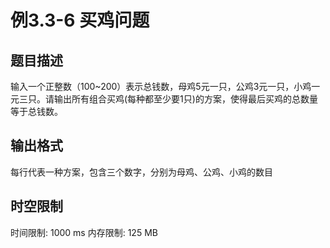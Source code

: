 # 例3.3-6 买鸡问题

## 题目描述

输入一个正整数（100~200）表示总钱数，母鸡5元一只，公鸡3元一只，小鸡一元三只。请输出所有组合买鸡(每种都至少要1只)的方案，使得最后买鸡的总数量等于总钱数。

## 输出格式

每行代表一种方案，包含三个数字，分别为母鸡、公鸡、小鸡的数目

## 时空限制

时间限制: 1000 ms
内存限制: 125 MB
